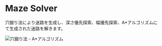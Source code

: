 # Maze Solver

穴掘り法により迷路を生成し、深さ優先探索、幅優先探索、A*アルゴリズムにて生成された迷路を解きます。

<img src="https://ken109-public.s3-ap-northeast-1.amazonaws.com/maze.gif" alt="穴掘り法 - A*アルゴリズム">
